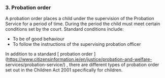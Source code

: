 ###  **3\. Probation order**

A probation order places a child under the supervision of the Probation
Service for a period of time. During the period the child must meet certain
conditions set by the court. Standard conditions include:

  * To be of good behaviour 
  * To follow the instructions of the supervising probation officer 

In addition to a standard [ probation order
](https://www.citizensinformation.ie/en/justice/probation-and-welfare-
services/probation-service/) , there are different types of probation order
set out in the Children Act 2001 specifically for children.
